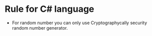 # Rule for C# language

- For random number you can only use Cryptographycally security random number generator.